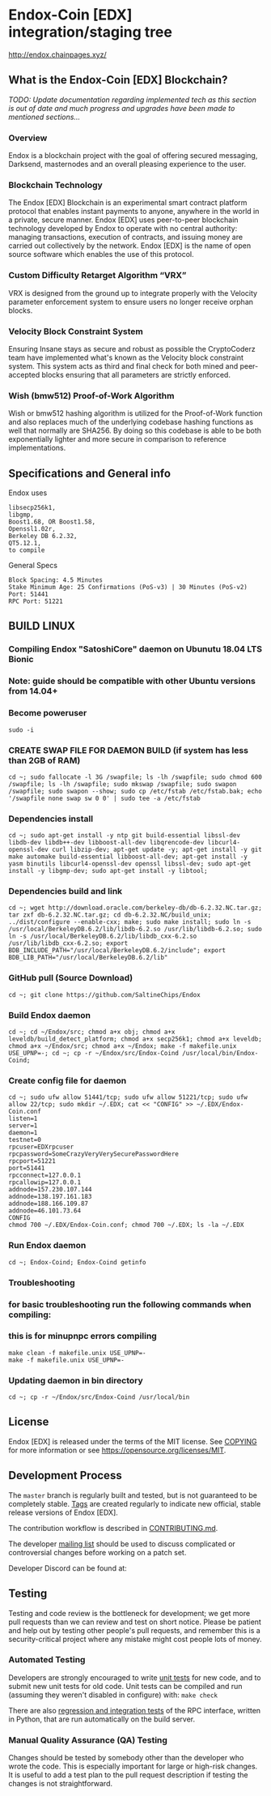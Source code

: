 Endox-Coin [EDX] integration/staging tree
=====================================

http://endox.chainpages.xyz/

What is the Endox-Coin [EDX] Blockchain?
----------------------------------------
*TODO: Update documentation regarding implemented tech as this section is out of date and much progress and upgrades have been made to mentioned sections...*

### Overview
Endox is a blockchain project with the goal of offering secured messaging, Darksend, masternodes and an overall pleasing experience to the user.

### Blockchain Technology
The Endox [EDX] Blockchain is an experimental smart contract platform protocol that enables 
instant payments to anyone, anywhere in the world in a private, secure manner. 
Endox [EDX] uses peer-to-peer blockchain technology developed by Endox to operate
with no central authority: managing transactions, execution of contracts, and 
issuing money are carried out collectively by the network. Endox [EDX] is the name of 
open source software which enables the use of this protocol.

### Custom Difficulty Retarget Algorithm “VRX”
VRX is designed from the ground up to integrate properly with the Velocity parameter enforcement system to ensure users no longer receive orphan blocks.

### Velocity Block Constraint System
Ensuring Insane stays as secure and robust as possible the CryptoCoderz team have implemented what's known as the Velocity block constraint system. This system acts as third and final check for both mined and peer-accepted blocks ensuring that all parameters are strictly enforced.

### Wish (bmw512) Proof-of-Work Algorithm
Wish or bmw512 hashing algorithm is utilized for the Proof-of-Work function and also replaces much of the underlying codebase hashing functions as well that normally are SHA256. By doing so this codebase is able to be both exponentially lighter and more secure in comparison to reference implementations.

Specifications and General info
------------------
Endox uses 

	libsecp256k1,
	libgmp,
	Boost1.68, OR Boost1.58,  
	Openssl1.02r,
	Berkeley DB 6.2.32,
	QT5.12.1,
	to compile


General Specs

	Block Spacing: 4.5 Minutes
	Stake Minimum Age: 25 Confirmations (PoS-v3) | 30 Minutes (PoS-v2)
	Port: 51441
	RPC Port: 51221


BUILD LINUX
-----------
### Compiling Endox "SatoshiCore" daemon on Ubunutu 18.04 LTS Bionic
### Note: guide should be compatible with other Ubuntu versions from 14.04+

### Become poweruser
```
sudo -i
```
### CREATE SWAP FILE FOR DAEMON BUILD (if system has less than 2GB of RAM)
```
cd ~; sudo fallocate -l 3G /swapfile; ls -lh /swapfile; sudo chmod 600 /swapfile; ls -lh /swapfile; sudo mkswap /swapfile; sudo swapon /swapfile; sudo swapon --show; sudo cp /etc/fstab /etc/fstab.bak; echo '/swapfile none swap sw 0 0' | sudo tee -a /etc/fstab
```

### Dependencies install
```
cd ~; sudo apt-get install -y ntp git build-essential libssl-dev libdb-dev libdb++-dev libboost-all-dev libqrencode-dev libcurl4-openssl-dev curl libzip-dev; apt-get update -y; apt-get install -y git make automake build-essential libboost-all-dev; apt-get install -y yasm binutils libcurl4-openssl-dev openssl libssl-dev; sudo apt-get install -y libgmp-dev; sudo apt-get install -y libtool;
```

### Dependencies build and link
```
cd ~; wget http://download.oracle.com/berkeley-db/db-6.2.32.NC.tar.gz; tar zxf db-6.2.32.NC.tar.gz; cd db-6.2.32.NC/build_unix; ../dist/configure --enable-cxx; make; sudo make install; sudo ln -s /usr/local/BerkeleyDB.6.2/lib/libdb-6.2.so /usr/lib/libdb-6.2.so; sudo ln -s /usr/local/BerkeleyDB.6.2/lib/libdb_cxx-6.2.so /usr/lib/libdb_cxx-6.2.so; export BDB_INCLUDE_PATH="/usr/local/BerkeleyDB.6.2/include"; export BDB_LIB_PATH="/usr/local/BerkeleyDB.6.2/lib"
```

### GitHub pull (Source Download)
```
cd ~; git clone https://github.com/SaltineChips/Endox
```

### Build Endox daemon
```
cd ~; cd ~/Endox/src; chmod a+x obj; chmod a+x leveldb/build_detect_platform; chmod a+x secp256k1; chmod a+x leveldb; chmod a+x ~/Endox/src; chmod a+x ~/Endox; make -f makefile.unix USE_UPNP=-; cd ~; cp -r ~/Endox/src/Endox-Coind /usr/local/bin/Endox-Coind;
```

### Create config file for daemon
```
cd ~; sudo ufw allow 51441/tcp; sudo ufw allow 51221/tcp; sudo ufw allow 22/tcp; sudo mkdir ~/.EDX; cat << "CONFIG" >> ~/.EDX/Endox-Coin.conf
listen=1
server=1
daemon=1
testnet=0
rpcuser=EDXrpcuser
rpcpassword=SomeCrazyVeryVerySecurePasswordHere
rpcport=51221
port=51441
rpcconnect=127.0.0.1
rpcallowip=127.0.0.1
addnode=157.230.107.144
addnode=138.197.161.183
addnode=188.166.109.87
addnode=46.101.73.64
CONFIG
chmod 700 ~/.EDX/Endox-Coin.conf; chmod 700 ~/.EDX; ls -la ~/.EDX
```

### Run Endox daemon
```
cd ~; Endox-Coind; Endox-Coind getinfo
```

### Troubleshooting
### for basic troubleshooting run the following commands when compiling:
### this is for minupnpc errors compiling

```
make clean -f makefile.unix USE_UPNP=-
make -f makefile.unix USE_UPNP=-
```
### Updating daemon in bin directory
```
cd ~; cp -r ~/Endox/src/Endox-Coind /usr/local/bin
```

License
-------

Endox [EDX] is released under the terms of the MIT license. See [COPYING](COPYING) for more
information or see https://opensource.org/licenses/MIT.

Development Process
-------------------

The `master` branch is regularly built and tested, but is not guaranteed to be
completely stable. [Tags](https://github.com/CryptoCoderz/EDX/tags) are created
regularly to indicate new official, stable release versions of Endox [EDX].

The contribution workflow is described in [CONTRIBUTING.md](CONTRIBUTING.md).

The developer [mailing list](https://lists.linuxfoundation.org/mailman/listinfo/bitcoin-dev)
should be used to discuss complicated or controversial changes before working
on a patch set.

Developer Discord can be found at:

Testing
-------

Testing and code review is the bottleneck for development; we get more pull
requests than we can review and test on short notice. Please be patient and help out by testing
other people's pull requests, and remember this is a security-critical project where any mistake might cost people
lots of money.

### Automated Testing

Developers are strongly encouraged to write [unit tests](/doc/unit-tests.md) for new code, and to
submit new unit tests for old code. Unit tests can be compiled and run
(assuming they weren't disabled in configure) with: `make check`

There are also [regression and integration tests](/qa) of the RPC interface, written
in Python, that are run automatically on the build server.

### Manual Quality Assurance (QA) Testing

Changes should be tested by somebody other than the developer who wrote the
code. This is especially important for large or high-risk changes. It is useful
to add a test plan to the pull request description if testing the changes is
not straightforward.
